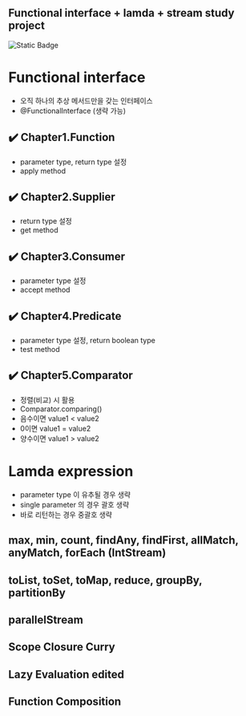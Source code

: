 ## Functional interface + lamda + stream study project
![Static Badge](https://img.shields.io/badge/java-v1.8_or_Later-blue)

# Functional interface
- 오직 하나의 추상 메서드만을 갖는 인터페이스
- @FunctionalInterface (생략 가능)

## :heavy_check_mark: Chapter1.Function
- parameter type, return type 설정
- apply method
  
## :heavy_check_mark: Chapter2.Supplier
- return type 설정
- get method
  
## :heavy_check_mark: Chapter3.Consumer
- parameter type 설정
- accept method
  
## :heavy_check_mark: Chapter4.Predicate
- parameter type 설정, return boolean type
- test method
  
## :heavy_check_mark: Chapter5.Comparator
- 정렬(비교) 시 활용
- Comparator.comparing()
- 음수이면 value1 < value2
- 0이면 value1 = value2
- 양수이면 value1 > value2

# Lamda expression
- parameter type 이 유추될 경우 생략
- single parameter 의 경우 괄호 생략
- 바로 리턴하는 경우 중괄호 생략

## max, min, count, findAny, findFirst, allMatch, anyMatch, forEach (IntStream)

## toList, toSet, toMap, reduce, groupBy, partitionBy

## parallelStream

## Scope Closure Curry

## Lazy Evaluation edited

## Function Composition
